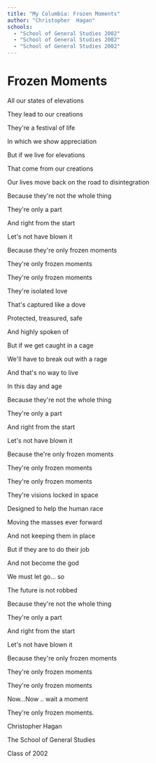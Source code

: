```yaml
---
title: "My Columbia: Frozen Moments"
author: "Christopher  Hagan"
schools:
  - "School of General Studies 2002"
  - "School of General Studies 2002"
  - "School of General Studies 2002"
---
```


# Frozen Moments

All our states of elevations

They lead to our creations

They're a festival of life

In which we show appreciation

But if we live for elevations

That come from our creations

Our lives move back on the road to disintegration

Because they're not the whole thing

They're only a part

And right from the start

Let's not have blown it

Because they're only frozen moments

They're only frozen moments

They're only frozen moments

They're isolated love

That's captured like a dove

Protected, treasured, safe

And highly spoken of

But if we get caught in a cage

We'll have to break out with a rage

And that's no way to live

In this day and age

Because they're not the whole thing

They're only a part

And right from the start

Let's not have blown it

Because the're only frozen moments

They're only frozen moments

They're only frozen moments

They're visions locked in space

Designed to help the human race

Moving the masses ever forward

And not keeping them in place

But if they are to do their job

And not become the god

We must let go... so

The future is not robbed

Because they're not the whole thing

They're only a part

And right from the start

Let's not have blown it

Because they're only frozen moments

They're only frozen moments

They're only frozen moments

Now...Now .. wait a moment

They're only frozen moments.

Christopher Hagan

The School of General Studies

Class of 2002
